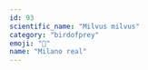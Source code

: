 ```yaml
---
id: 93
scientific_name: "Milvus milvus"
category: "birdofprey"
emoji: "🦅"
name: "Milano real"
---
```

